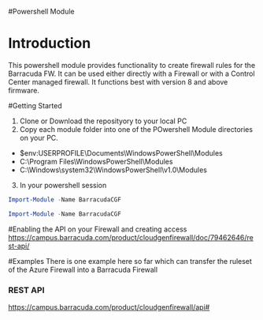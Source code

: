 #Powershell Module

# Introduction
This powershell module provides functionality to create firewall rules for the Barracuda FW. It can be used either directly with a Firewall or with a Control Center managed firewall. 
It functions best with version 8 and above firmware.


#Getting Started
1. Clone or Download the reposityory to your local PC
2. Copy each module folder into one of the POwershell Module directories on your PC. 

  * $env:USERPROFILE\Documents\WindowsPowerShell\Modules
  * C:\Program Files\WindowsPowerShell\Modules
  * C:\Windows\system32\WindowsPowerShell\v1.0\Modules

3. In your powershell session 
```powershell
Import-Module -Name BarracudaCGF
```

```powershell
Import-Module -Name BarracudaCGF
```

#Enabling the API on your Firewall and creating access
https://campus.barracuda.com/product/cloudgenfirewall/doc/79462646/rest-api/

#Examples
There is one example here so far which can transfer the ruleset of the Azure Firewall into a Barracuda Firewall


### REST API
https://campus.barracuda.com/product/cloudgenfirewall/api#